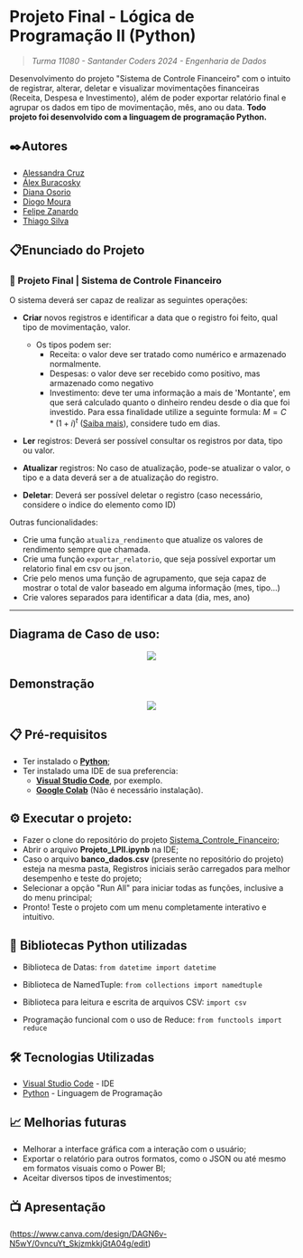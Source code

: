 # Projeto Final - Lógica de Programação II (Python)
> *Turma 11080 - Santander Coders 2024 - Engenharia de Dados*

Desenvolvimento do projeto "Sistema de Controle Financeiro" com o intuito de registrar, alterar, deletar e visualizar movimentações financeiras (Receita, Despesa e Investimento), além de poder exportar relatório final e agrupar os dados em tipo de movimentação, mês, ano ou data.
**Todo projeto foi desenvolvido com a linguagem de programação Python.**

## ✒️Autores 
- [Alessandra Cruz](https://github.com/alessandracruz)
- [Álex Buracosky](https://github.com/aburacosk)
- [Diana Osorio](https://github.com/diana468)
- [Diogo Moura](https://github.com/)
- [Felipe Zanardo](https://github.com/FelipeBZanardo)
- [Thiago Silva](https://github.com/)

## 📋Enunciado do Projeto

### 💸 Projeto Final | Sistema de Controle Financeiro

O sistema deverá ser capaz de realizar as seguintes operações:

- **Criar** novos registros e identificar a data que o registro foi feito, qual tipo de movimentação, valor.

  - Os tipos podem ser:
    - Receita: o valor deve ser tratado como numérico e armazenado normalmente.
    - Despesas: o valor deve ser recebido como positivo, mas armazenado como negativo
    - Investimento: deve ter uma informação a mais de 'Montante', em que será calculado quanto o dinheiro rendeu desde o dia que foi investido.
    Para essa finalidade utilize a seguinte formula: $M = C * (1 + i)^t$ ([Saiba mais](https://matematicafinanceira.org/juros-compostos/)), considere tudo em dias.
- **Ler** registros: Deverá ser possível consultar os registros por data, tipo ou valor.
- **Atualizar** registros: No caso de atualização, pode-se atualizar o valor, o tipo e a data deverá ser a de atualização do registro.
- **Deletar**: Deverá ser possível deletar o registro (caso necessário, considere o indice do elemento como ID)

Outras funcionalidades:
- Crie uma função ```atualiza_rendimento``` que atualize os valores de rendimento sempre que chamada.
- Crie uma função ```exportar_relatorio```, que seja possível exportar um relatorio final em csv ou json.
- Crie pelo menos uma função de agrupamento, que seja capaz de mostrar o total de valor baseado em alguma informação (mes, tipo...)
- Crie valores separados para identificar a data (dia, mes, ano)

---

## Diagrama de Caso de uso:
<p align="center">
  <img src="./diagrama de caso de uso.jpg">
</p>

## Demonstração
<p align="center">
  <img src="./_captures/Demonstracao.gif">
</p>

## 📋  Pré-requisitos
- Ter instalado o **[Python](https://www.python.org/)**;
- Ter instalado uma IDE de sua preferencia:
    - **[Visual Studio Code](https://code.visualstudio.com/)**, por exemplo.
    - **[Google Colab](https://colab.research.google.com/notebook)** (Não é necessário instalação).

## ⚙️ Executar o projeto:
- Fazer o clone do repositório do projeto [Sistema_Controle_Financeiro](https://github.com/FelipeBZanardo/Sistema_Controle_Financeiro);
- Abrir o arquivo **Projeto_LPII.ipynb** na IDE;
- Caso o arquivo **banco_dados.csv** (presente no repositório do projeto) esteja na mesma pasta, Registros iniciais serão carregados para melhor desempenho e teste do projeto;
- Selecionar a opção "Run All" para iniciar todas as funções, inclusive a do menu principal;
- Pronto! Teste o projeto com um menu completamente interativo e intuitivo.

## 🧾 Bibliotecas Python utilizadas

- Biblioteca de Datas:
`from datetime import datetime`

- Biblioteca de NamedTuple:
`from collections import namedtuple`

- Biblioteca para leitura e escrita de arquivos CSV:
`import csv`

- Programação funcional com o uso de Reduce:
`from functools import reduce`

## 🛠️ Tecnologias Utilizadas

* [Visual Studio Code](https://code.visualstudio.com/) - IDE 
* [Python](https://www.python.org/) - Linguagem de Programação

## 📈 Melhorias futuras

- Melhorar a interface gráfica com a interação com o usuário;
- Exportar o relatório para outros formatos, como o JSON ou até mesmo em formatos visuais como o Power BI;
- Aceitar diversos tipos de investimentos;

## 📺 Apresentação
(https://www.canva.com/design/DAGN6v-N5wY/0vncuYt_SkjzmkkjGtA04g/edit)